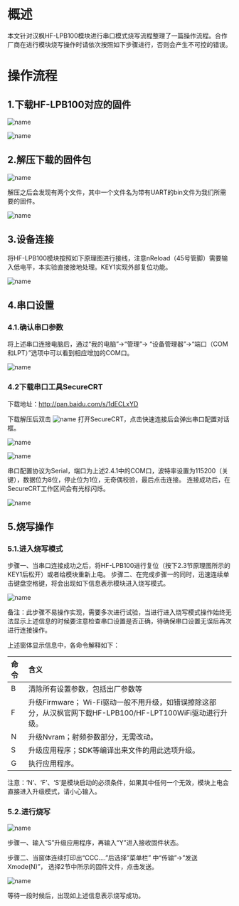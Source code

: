 
# 概述

本文针对汉枫HF-LPB100模块进行串口模式烧写流程整理了一篇操作流程。合作厂商在进行模块烧写操作时请依次按照如下步骤进行，否则会产生不可控的错误。

# 操作流程

## 1.下载HF-LPB100对应的固件
 
 ![name](/assets/zh-cn/deviceDev/debug/LPB100/1478077175722.png)
 
 ![name](/assets/zh-cn/deviceDev/debug/LPB100/1478077150728.png)

##  2.解压下载的固件包
 
  ![name](/assets/zh-cn/deviceDev/debug/LPB100/1478077203909.png)
 
解压之后会发现有两个文件，其中一个文件名为带有UART的bin文件为我们所需要的固件。

 ![name](/assets/zh-cn/deviceDev/debug/LPB100/1478077302828.png)

## 3.设备连接

将HF-LPB100模块按照如下原理图进行接线，注意nReload（45号管脚）需要输入低电平，本实验直接接地处理。KEY1实现外部复位功能。
 
  ![name](/assets/zh-cn/deviceDev/debug/LPB100/1478077343754.png)

## 4.串口设置

### 4.1.确认串口参数

将上述串口连接电脑后，通过“我的电脑”->“管理”-> “设备管理器”->“端口（COM 和LPT）”选项中可以看到相应增加的COM口。
 
 ![name](/assets/zh-cn/deviceDev/debug/LPB100/1478077440542.png)

### 4.2下载串口工具SecureCRT

下载地址：http://pan.baidu.com/s/1dECLxYD

下载解压后双击 ![name](/assets/zh-cn/deviceDev/debug/LPB100/1478077477009.png)
打开SecureCRT，点击快速连接后会弹出串口配置对话框。

 ![name](/assets/zh-cn/deviceDev/debug/LPB100/1478077505370.png)

 ![name](/assets/zh-cn/deviceDev/debug/LPB100/1478077527730.png)

串口配置协议为Serial，端口为上述2.4.1中的COM口，波特率设置为115200（关键），数据位为8位，停止位为1位，无奇偶校验，最后点击连接。
连接成功后，在SecureCRT工作区间会有光标闪烁。

 ![name](/assets/zh-cn/deviceDev/debug/LPB100/1478077592325.png)

##  5.烧写操作

### 5.1.进入烧写模式

步骤一、当串口连接成功之后，将HF-LPB100进行复位（按下2.3节原理图所示的KEY1后松开）或者给模块重新上电。
 步骤二、在完成步骤一的同时，迅速连续单击键盘空格键，将会出现如下信息表示模块进入烧写模式。 
 
  ![name](/assets/zh-cn/deviceDev/debug/LPB100/1478077629762.png)

备注：此步骤不易操作实现，需要多次进行试验，当进行进入烧写模式操作始终无法显示上述信息的时候要注意检查串口设置是否正确，待确保串口设置无误后再次进行连接操作。

上述窗体显示信息中，各命令解释如下： 


|命令|含义|
|:------------- |:-------------|
|B|清除所有设置参数，包括出厂参数等|
|F|升级Firmware； Wi-Fi驱动一般不用升级，如错误擦除这部分，从汉枫官网下载HF-LPB100/HF-LPT100WiFi驱动进行升级。|
|N|升级Nvram；射频参数部分，无需改动。|
|S| 升级应用程序；SDK等编译出来文件的用此选项升级。|
|G|执行应用程序。|


注意：‘N’、‘F’、‘S’是模块启动的必须条件，如果其中任何一个无效，模块上电会直接进入升级模式，请小心输入。

### 5.2.进行烧写

 ![name](/assets/zh-cn/deviceDev/debug/LPB100/1478077792146.png)

步骤一、输入“S”升级应用程序，再输入“Y”进入接收固件状态。
 
步骤二、当窗体连续打印出“CCC….”后选择”菜单栏” 中“传输”->”发送Xmode(N)”， 选择2节中所示的固件文件，点击发送。

  ![name](/assets/zh-cn/deviceDev/debug/LPB100/1478077804547.png)

等待一段时候后，出现如上述信息表示烧写成功。
